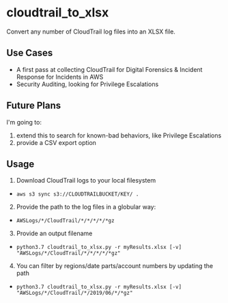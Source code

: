 # cloudtrail_to_xlsx
Convert any number of CloudTrail log files into an XLSX file.

## Use Cases
* A first pass at collecting CloudTrail for Digital Forensics & Incident Response for Incidents in AWS
* Security Auditing, looking for Privilege Escalations

## Future Plans
I'm going to: 
1. extend this to search for known-bad behaviors, like Privilege Escalations
2. provide a CSV export option

## Usage
1. Download CloudTrail logs to your local filesystem
* `aws s3 sync s3://CLOUDTRAILBUCKET/KEY/ .`
2. Provide the path to the log files in a globular way:
* `AWSLogs/*/CloudTrail/*/*/*/*/*gz`
3. Provide an output filename
* `python3.7 cloudtrail_to_xlsx.py -r myResults.xlsx [-v] "AWSLogs/*/CloudTrail/*/*/*/*/*gz"`
4. You can filter by regions/date parts/account numbers by updating the path
* `python3.7 cloudtrail_to_xlsx.py -r myResults.xlsx [-v] "AWSLogs/*/CloudTrail/*/2019/06/*/*gz"`
